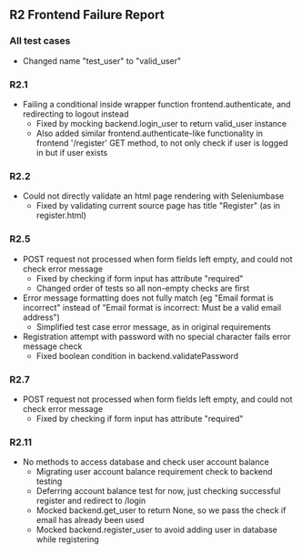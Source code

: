 ## R2 Frontend Failure Report
### All test cases
* Changed name "test_user" to "valid_user"

### R2.1
* Failing a conditional inside wrapper function frontend.authenticate, and redirecting 
to logout instead
    * Fixed by mocking backend.login_user to return valid_user instance
    * Also added similar frontend.authenticate-like functionality in frontend '/register' GET method, to not only 
    check if user is logged in but if user exists

### R2.2
* Could not directly validate an html page rendering with Seleniumbase
    * Fixed by validating current source page has title "Register" (as in register.html)

### R2.5
* POST request not processed when form fields left empty, and could not check error message
    * Fixed by checking if form input has attribute "required"
    * Changed order of tests so all non-empty checks are first
* Error message formatting does not fully match (eg "Email format
is incorrect" instead of "Email format is incorrect: Must be a valid email address")
    * Simplified test case error message, as in original requirements
* Registration attempt with password with no special character fails error message check
    * Fixed boolean condition in backend.validatePassword

### R2.7
* POST request not processed when form fields left empty, and could not check error message
    * Fixed by checking if form input has attribute "required"
    
### R2.11
* No methods to access database and check user account balance
    * Migrating user account balance requirement check to backend testing
    * Deferring account balance test for now, just checking successful register and redirect to /login
    * Mocked backend.get_user to return None, so we pass the check if email has already been used
    * Mocked backend.register_user to avoid adding user in database while registering
